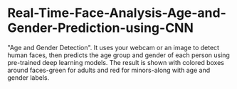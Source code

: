 # Real-Time-Face-Analysis-Age-and-Gender-Prediction-using-CNN
"Age and Gender Detection". It uses your webcam or an image to detect human faces, then predicts the age group and gender of each person using pre-trained deep learning models. The result is shown with colored boxes around faces-green for adults and red for minors-along with age and gender labels.
